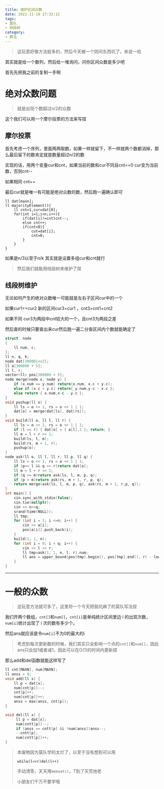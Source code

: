 ```yaml
---
title: 维护区间众数
date: 2021-11-10 17:32:12
tags:
- 莫队
- 线段树
category: 
- 算法
---
```


> 这玩意好像方法挺多的，然后今天被一个阴间东西坑了，来说一哈

 其实就是给一个数列，然后给一堆询问，问你区间众数是多少吧

<!-- more -->

首先先把我之前的复制一手啊

# 绝对众数问题

> 就是出现个数超过n/2的众数

这个我们可以用一个摩尔投票的方法来写捏

## 摩尔投票

首先考虑一个序列，里面两两取数，如果一样就留下，不一样就两个数都消掉，那么最后留下的数肯定就是数量超过n/2的数

实现的话，用两个变量cur和cnt，如果当前的数和cur不同且cnt==0 cur变为当前数，否则cnt--

如果相同 cnt++

最后cur就是唯一有可能是绝对众数的数，然后跑一遍确认即可

```
ll dat[maxn];
ll majorityElement(){
    ll cnt=1,cur=dat[0];
    for(int i=1;i<n;i++){
        if(dat[i]!=cnt)cnt--;
        else cnt++;
        if(cnt<0){
            cut=dat[i];
            cnt=0;
        }
    }
}
```

如果是n/3以至于n/k 其实就是设置多组cur和cnt就行  

> 然后我们就能用线段树来维护了捏

## 线段树维护

无论如何产生的绝对众数唯一可能就是左右子区间cur中的一个

如果cur1==cur2 新的区间cur3=cur1 ，cnt3=cnt1+cnt2

如果不同 cur3为两段中cnt较大的一个，且cnt3为两段之差

然后查的时候只要查出来cur然后跑一遍二分查区间内个数就能确定了

```c++
struct  node
{
    ll num, c;
};
ll n, q, k;
node dat[300001<<2];
ll a[300000 + 5];
ll l, r;
vector<ll> pos[300000 + 5];
node merge(node x, node y) {
    if (x.num == y.num) return(x.num, x.c + y.c);
    else if (x.c < y.c) return{ y.num,y.c - x.c };
    else return { x.num,x.c - y.c };
}
void pushup(ll o) {
    ll ls = o << 1, rs = o << 1 | 1;
    dat[o] = merge(dat[ls], dat[rs]);
}
void build(ll o, ll l, ll r) {
    ll ls = o << 1, rs = o << 1 | 1;
    if (l == r) { dat[o] = { a[l],1 }; return; }
    ll m = l + r >> 1;
    build(ls, l, m);
    build(rs, m + 1, r);
    pushup(o);
}
node ask(ll o, ll l, ll r, ll p, ll q) {
    ll ls = o << 1, rs = o << 1 | 1;
    if (p<= l && q >= r)return dat[o];
    ll m = l + r >> 1;
    if (q <= m)return ask(ls, l, m, p, q);
    if (p > m)return ask(rs, m + 1, r, p, q);
    return merge(ask(ls, l, m, p, q), ask(rs, m + 1, r,p, q));
}
int main() {
    cin.sync_with_stdio(false);
    cin.tie(nullptr);
    cin >> n>>q;
    srand(time(NULL));
    ll tmp;
    for (int i = 1; i <=n; i++) {
        cin >> a[i];
        pos[a[i]].push_back(i);
    }
    build(1, 1, n);
    for (int i = 0; i < q; i++) {
        cin >> l >> r;
        ll tmp=ask(1, 1, n, l, r).num;
        ll ans = upper_bound(pos[tmp].begin(), pos[tmp].end(), r) - lower_bound(pos[tmp].begin(), pos[tmp].end(), l);
    }
}
```

---

# 一般的众数

> 这玩意方法就可多了，这里将一个今天把我坑麻了的莫队写法捏

我们开两个数组，`cnt[]`和`num[]`，`cnt[i]`是单纯统计区间里边 i 的出现次数，`num[i]`统计出现了 i 次的数有多少个。

然后ans就应该是令`num[i]`不为0的最大的i

> 考虑到每次更新数的时候，我们其实只会影响一个点的`cnt[]`和`num[]`，因此ans只会加1或者减1，因此可以在O(1)的时间内更新捏

那么add和del函数就能这样写了

```c++
ll cnt[MAXN], num[MAXN];
ll anss = 0;
void add(ll x) {
    ll p = dat[x];
    num[cnt[p]]--;
    cnt[p]++;
    num[cnt[p]]++;
    anss = max(anss, cnt[p]);
}

void del(ll x) {
     ll p = dat[x];
     num[cntt[p]]--;
     if (anss == cntt[p] && !num[anss])anss--;
     --cntt[p];
     num[cntt[p]]++;
}
```



> 本废物因为莫队学的太烂了，以至于没有想到可以用
>
> **`while(l<=r)del(l++)`**
>
> 手动清零，天天用`memset()`，T到了天荒地老
>
> 小朋友们千万不要学哦
>

